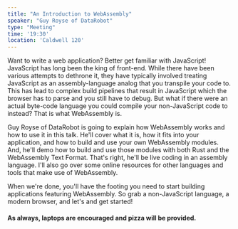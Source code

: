 ```yaml
---
title: "An Introduction to WebAssembly"
speaker: "Guy Royse of DataRobot"
type: "Meeting"
time: '19:30'
location: 'Caldwell 120'
---
```


Want to write a web application? Better get familiar with JavaScript! JavaScript has long been the king of front-end. While there have been various attempts to dethrone it, they have typically involved treating JavaScript as an assembly-language analog that you transpile your code to. This has lead to complex build pipelines that result in JavaScript which the browser has to parse and you still have to debug. But what if there were an actual byte-code language you could compile your non-JavaScript code to instead? That is what WebAssembly is.

Guy Royse of DataRobot is going to explain how WebAssembly works and how to use it in this talk. He'll cover what it is, how it fits into your application, and how to build and use your own WebAssembly modules. And, he'll demo how to build and use those modules with both Rust and the WebAssembly Text Format. That's right, he'll be live coding in an assembly language. I'll also go over some online resources for other languages and tools that make use of WebAssembly.

When we're done, you'll have the footing you need to start building applications featuring WebAssembly. So grab a non-JavaScript language, a modern browser, and let's and get started!

#### As always, laptops are encouraged and pizza will be provided.

